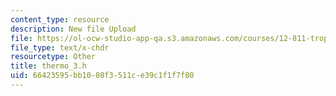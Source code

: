```yaml
---
content_type: resource
description: New file Upload
file: https://ol-ocw-studio-app-qa.s3.amazonaws.com/courses/12-811-tropical-meteorology-spring-2011/66423595bb1008f3511ce39c1f1f7f80_thermo_3.h
file_type: text/x-chdr
resourcetype: Other
title: thermo_3.h
uid: 66423595-bb10-08f3-511c-e39c1f1f7f80
---
```

